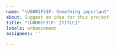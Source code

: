 ```yaml
---
name: "\U0001F31F- Something important"
about: Suggest an idea for this project
title: "\U0001F31F- [TITLE]"
labels: enhancement
assignees: ''

---
```



